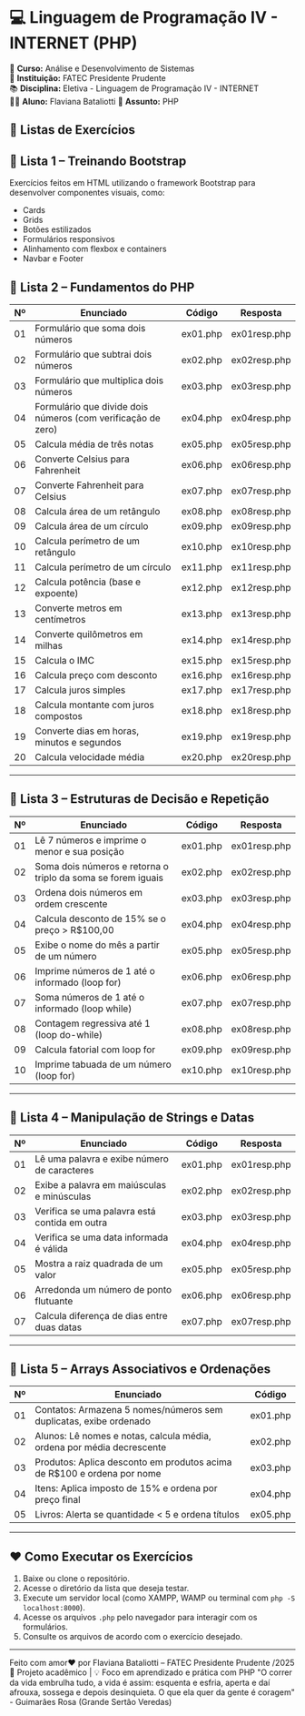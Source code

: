 # 💻 Linguagem de Programação IV - INTERNET (PHP)

📌 **Curso:** Análise e Desenvolvimento de Sistemas  
🏫 **Instituição:** FATEC Presidente Prudente  
📚 **Disciplina:** Eletiva - Linguagem de Programação IV - INTERNET  
👨‍🎓 **Aluno:** Flaviana Bataliotti
🧠 **Assunto:** PHP



## 📝 Listas de Exercícios

## 🧩 Lista 1 – Treinando Bootstrap

Exercícios feitos em HTML utilizando o framework Bootstrap para desenvolver componentes visuais, como:
- Cards
- Grids
- Botões estilizados
- Formulários responsivos
- Alinhamento com flexbox e containers
- Navbar e Footer

## 📝 Lista 2 – Fundamentos do PHP

| Nº  | Enunciado                                                                 | Código        | Resposta      |
|-----|---------------------------------------------------------------------------|---------------|----------------|
| 01  | Formulário que soma dois números                                          | ex01.php      | ex01resp.php   |
| 02  | Formulário que subtrai dois números                                       | ex02.php      | ex02resp.php   |
| 03  | Formulário que multiplica dois números                                    | ex03.php      | ex03resp.php   |
| 04  | Formulário que divide dois números (com verificação de zero)             | ex04.php      | ex04resp.php   |
| 05  | Calcula média de três notas                                               | ex05.php      | ex05resp.php   |
| 06  | Converte Celsius para Fahrenheit                                          | ex06.php      | ex06resp.php   |
| 07  | Converte Fahrenheit para Celsius                                          | ex07.php      | ex07resp.php   |
| 08  | Calcula área de um retângulo                                              | ex08.php      | ex08resp.php   |
| 09  | Calcula área de um círculo                                                | ex09.php      | ex09resp.php   |
| 10  | Calcula perímetro de um retângulo                                         | ex10.php      | ex10resp.php   |
| 11  | Calcula perímetro de um círculo                                           | ex11.php      | ex11resp.php   |
| 12  | Calcula potência (base e expoente)                                        | ex12.php      | ex12resp.php   |
| 13  | Converte metros em centímetros                                            | ex13.php      | ex13resp.php   |
| 14  | Converte quilômetros em milhas                                            | ex14.php      | ex14resp.php   |
| 15  | Calcula o IMC                                                             | ex15.php      | ex15resp.php   |
| 16  | Calcula preço com desconto                                                | ex16.php      | ex16resp.php   |
| 17  | Calcula juros simples                                                     | ex17.php      | ex17resp.php   |
| 18  | Calcula montante com juros compostos                                      | ex18.php      | ex18resp.php   |
| 19  | Converte dias em horas, minutos e segundos                                | ex19.php      | ex19resp.php   |
| 20  | Calcula velocidade média                                                  | ex20.php      | ex20resp.php   |

---

## 📝 Lista 3 – Estruturas de Decisão e Repetição

| Nº  | Enunciado                                                                 | Código        | Resposta      |
|-----|---------------------------------------------------------------------------|---------------|----------------|
| 01  | Lê 7 números e imprime o menor e sua posição                             | ex01.php      | ex01resp.php   |
| 02  | Soma dois números e retorna o triplo da soma se forem iguais             | ex02.php      | ex02resp.php   |
| 03  | Ordena dois números em ordem crescente                                   | ex03.php      | ex03resp.php   |
| 04  | Calcula desconto de 15% se o preço > R$100,00                            | ex04.php      | ex04resp.php   |
| 05  | Exibe o nome do mês a partir de um número                                | ex05.php      | ex05resp.php   |
| 06  | Imprime números de 1 até o informado (loop for)                          | ex06.php      | ex06resp.php   |
| 07  | Soma números de 1 até o informado (loop while)                           | ex07.php      | ex07resp.php   |
| 08  | Contagem regressiva até 1 (loop do-while)                                | ex08.php      | ex08resp.php   |
| 09  | Calcula fatorial com loop for                                            | ex09.php      | ex09resp.php   |
| 10  | Imprime tabuada de um número (loop for)                                  | ex10.php      | ex10resp.php   |

---

## 📝 Lista 4 – Manipulação de Strings e Datas

| Nº  | Enunciado                                                                 | Código        | Resposta      |
|-----|---------------------------------------------------------------------------|---------------|----------------|
| 01  | Lê uma palavra e exibe número de caracteres                              | ex01.php      | ex01resp.php   |
| 02  | Exibe a palavra em maiúsculas e minúsculas                               | ex02.php      | ex02resp.php   |
| 03  | Verifica se uma palavra está contida em outra                            | ex03.php      | ex03resp.php   |
| 04  | Verifica se uma data informada é válida                                  | ex04.php      | ex04resp.php   |
| 05  | Mostra a raiz quadrada de um valor                                       | ex05.php      | ex05resp.php   |
| 06  | Arredonda um número de ponto flutuante                                   | ex06.php      | ex06resp.php   |
| 07  | Calcula diferença de dias entre duas datas                               | ex07.php      | ex07resp.php   |

---

## 📝 Lista 5 – Arrays Associativos e Ordenações

| Nº  | Enunciado                                                                 | Código        |
|-----|---------------------------------------------------------------------------|---------------|
| 01  | Contatos: Armazena 5 nomes/números sem duplicatas, exibe ordenado        | ex01.php      |
| 02  | Alunos: Lê nomes e notas, calcula média, ordena por média decrescente    | ex02.php      |
| 03  | Produtos: Aplica desconto em produtos acima de R$100 e ordena por nome   | ex03.php      |
| 04  | Itens: Aplica imposto de 15% e ordena por preço final                    | ex04.php      |
| 05  | Livros: Alerta se quantidade < 5 e ordena títulos                       | ex05.php      |

---

## ❤️ Como Executar os Exercícios

1. Baixe ou clone o repositório.
2. Acesse o diretório da lista que deseja testar.
3. Execute um servidor local (como XAMPP, WAMP ou terminal com `php -S localhost:8000`).
4. Acesse os arquivos `.php` pelo navegador para interagir com os formulários.
5. Consulte os arquivos de acordo com o exercício desejado.

---

Feito com amor❤️ por Flaviana Bataliotti – FATEC Presidente Prudente /2025
📅 Projeto acadêmico | 💡 Foco em aprendizado e prática com PHP
"O correr da vida embrulha tudo, a vida é assim: esquenta e esfria, aperta e daí afrouxa, sossega e depois desinquieta. O que ela quer da gente é coragem" - Guimarães Rosa (Grande Sertão Veredas)